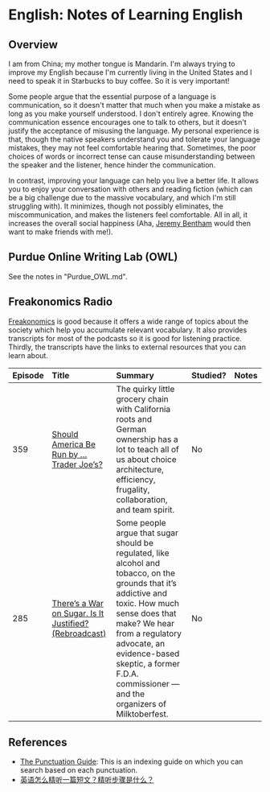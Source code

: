 # English: Notes of Learning English

## Overview

I am from China; my mother tongue is Mandarin. I'm always trying to improve my English because I'm currently living in the United States and I need to speak it in Starbucks to buy coffee. So it is very important!

Some people argue that the essential purpose of a language is communication, so it doesn't matter that much when you make a mistake as long as you make yourself understood. I don't entirely agree. Knowing the communication essence encourages one to talk to others, but it doesn't justify the acceptance of misusing the language. My personal experience is that, though the native speakers understand you and tolerate your language mistakes, they may not feel comfortable hearing that. Sometimes, the poor choices of words or incorrect tense can cause misunderstanding between the speaker and the listener, hence hinder the communication.

In contrast, improving your language can help you live a better life. It allows you to enjoy your conversation with others and reading fiction (which can be a big challenge due to the massive vocabulary, and which I'm still struggling with). It minimizes, though not possibly eliminates, the miscommunication, and makes the listeners feel comfortable. All in all, it increases the overall social happiness (Aha, [Jeremy Bentham](https://en.wikipedia.org/wiki/Jeremy_Bentham) would then want to make friends with me!).

## Purdue Online Writing Lab (OWL)

See the notes in "Purdue_OWL.md".

## Freakonomics Radio

[Freakonomics](http://freakonomics.com/) is good because it offers a wide range of topics about the society which help you accumulate relevant vocabulary. It also provides transcripts for most of the podcasts so it is good for listening practice. Thirdly, the transcripts have the links to external resources that you can learn about.

| Episode | Title | Summary | Studied? | Notes |
|:--------|:------|:--------|:---------|:------|
| 359 | [Should America Be Run by … Trader Joe’s?](http://freakonomics.com/podcast/trader-joes/) | The quirky little grocery chain with California roots and German ownership has a lot to teach all of us about choice architecture, efficiency, frugality, collaboration, and team spirit. | No | |
| 285 | [There’s a War on Sugar. Is It Justified? (Rebroadcast)](http://freakonomics.com/podcast/sugar-rebroadcast/) | Some people argue that sugar should be regulated, like alcohol and tobacco, on the grounds that it’s addictive and toxic. How much sense does that make? We hear from a regulatory advocate, an evidence-based skeptic, a former F.D.A. commissioner — and the organizers of Milktoberfest. | No | |

## References

- [The Punctuation Guide](http://www.thepunctuationguide.com/index.html): This is an indexing guide on which you can search based on each punctuation.
- [英语怎么精听一篇短文？精听步骤是什么？](https://www.zhihu.com/question/40958730/answer/154278750)
